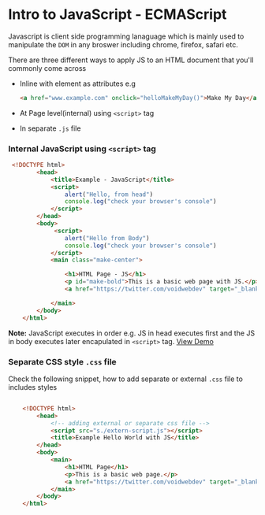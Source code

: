 # Intro to JavaScript - ECMAScript

Javascript is client side programming lanaguage which is mainly used to manipulate the `DOM` in any broswer including chrome, firefox, safari etc.

There are three different ways to apply JS to an HTML document that you'll commonly come across

- Inline with element as attributes e.g

    ```html
    <a href="www.example.com" onclick="helloMakeMyDay()">Make My Day</a>
    ```

- At Page level(internal) using `<script>` tag
- In separate `.js` file

### Internal JavaScript using `<script>` tag

```html
 <!DOCTYPE html>
        <head>
            <title>Example - JavaScript</title>
            <script>
                alert("Hello, from head")
                console.log("check your browser's console")
            </script>
        </head>
        <body>
             <script>
                alert("Hello from Body")
                console.log("check your browser's console")
            </script>
            <main class="make-center">

                <h1>HTML Page - JS</h1>
                <p id="make-bold">This is a basic web page with JS.</p>
                <a href="https://twitter.com/voidwebdev" target="_blank">Follow me on Twitter - Mudassar</a>

            </main>
        </body>
    </html>

```
**Note:** JavaScript executes in order e.g. JS in head executes first and the JS in body executes later encapulated in `<script>` tag. [View Demo](./demo-es.html)

### Separate CSS style `.css` file

Check the following snippet, how to add separate or external `.css` file to includes styles

```html

    <!DOCTYPE html>
        <head>
            <!-- adding external or separate css file -->
            <script src="s./extern-script.js"></script>
            <title>Example Hello World with JS</title>
        </head>
        <body>
            <main>
                <h1>HTML Page</h1>
                <p>This is a basic web page.</p>
                <a href="https://twitter.com/voidwebdev" target="_blank">Follow me on Twitter - Mudassar</a>
            </main>
        </body>
    </html>

```